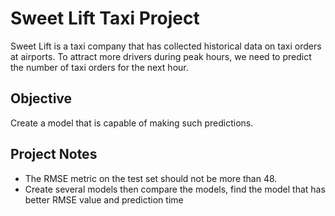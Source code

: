 # Sweet Lift Taxi Project
Sweet Lift is a taxi company that has collected historical data on taxi orders at airports. To attract more drivers during peak hours, we need to predict the number of taxi orders for the next hour. 

## Objective
Create a model that is capable of making such predictions.

## Project Notes
- The RMSE metric on the test set should not be more than 48.
- Create several models then compare the models, find the model that has better RMSE value and prediction time
